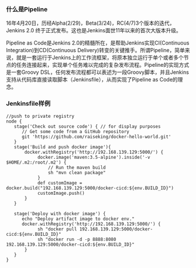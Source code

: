 ### 什么是Pipeline

16年4月20日，历经Alpha\(2/29\)，Beta\(3/24\)，RC\(4/7\)3个版本的迭代，Jenkins 2.0 终于正式发布。这也是Jenkins面世11年以来的首次大版本升级。

Pipeline as Code是Jenkins  2.0的精髓所在，是帮助Jenkins实现CI\(Continuous Integration\)到CD\(Continuous Delivery\)转变的关键推手。所谓Pipeline，简单来说，就是一套运行于Jenkins上的工作流框架，将原本独立运行于单个或者多个节点的任务连接起来，实现单个任务难以完成的复杂发布流程。Pipeline的实现方式是一套Groovy DSL，任何发布流程都可以表述为一段Groovy脚本，并且Jenkins支持从代码库直接读取脚本（Jenkinsfile），从而实现了Pipeline as Code的理念。

### Jenkinsfile样例

```
//push to private registry
node {
   stage('Check out source code') { // for display purposes
      // Get some code from a GitHub repository
      git 'https://github.com/raiseking/docker-hello-world.git'
   }
   stage('Build and push docker image'){
       docker.withRegistry('http://192.168.139.129:5000/') {
            docker.image('maven:3.5-alpine').inside('-v $HOME/.m2:/root/.m2') {
                // Run the maven build
                sh "mvn clean package"
            }
            def customImage = docker.build("192.168.139.129:5000/docker-cicd:${env.BUILD_ID}")
            customImage.push()
       }
   }

   stage('Deploy with docker image') {
      echo "Deploy artifact image to docker env."
      docker.withRegistry('http://192.168.139.129:5000/') {
            sh "docker pull 192.168.139.129:5000/docker-cicd:${env.BUILD_ID}"
            sh "docker run -d -p 8888:8080 192.168.139.129:5000/docker-cicd:${env.BUILD_ID}"
       }
   }
}
```



